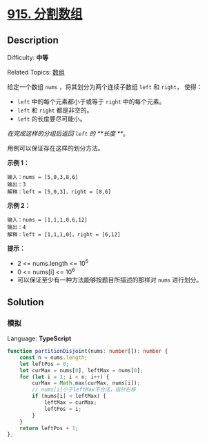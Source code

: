 # [915\. 分割数组](https://leetcode.cn/problems/partition-array-into-disjoint-intervals/)

## Description

Difficulty: **中等**  

Related Topics: [数组](https://leetcode.cn/tag/array/)

给定一个数组 `nums` ，将其划分为两个连续子数组 `left` 和 `right`， 使得：

* `left` 中的每个元素都小于或等于 `right` 中的每个元素。
* `left` 和 `right` 都是非空的。
* `left` 的长度要尽可能小。

_在完成这样的分组后返回 `left` 的 **长度 **_。

用例可以保证存在这样的划分方法。

**示例 1：**

```
输入：nums = [5,0,3,8,6]
输出：3
解释：left = [5,0,3]，right = [8,6]
```

**示例 2：**

```
输入：nums = [1,1,1,0,6,12]
输出：4
解释：left = [1,1,1,0]，right = [6,12]
```

**提示：**

* 2 <= nums.length <= 10<sup>5</sup>
* 0 <= nums[i] <= 10<sup>6</sup>
* 可以保证至少有一种方法能够按题目所描述的那样对 `nums` 进行划分。

## Solution

### 模拟

Language: **TypeScript**

```typescript
function partitionDisjoint(nums: number[]): number {
    const n = nums.length;
    let leftPos = 0;
    let curMax = nums[0], leftMax = nums[0];
    for (let i = 1; i < n; i++) {
        curMax = Math.max(curMax, nums[i]);
        // nums[i]小于leftMax不合法，指针右移
        if (nums[i] < leftMax) {
            leftMax = curMax;
            leftPos = i;
        }
    }
    return leftPos + 1;
};
```

